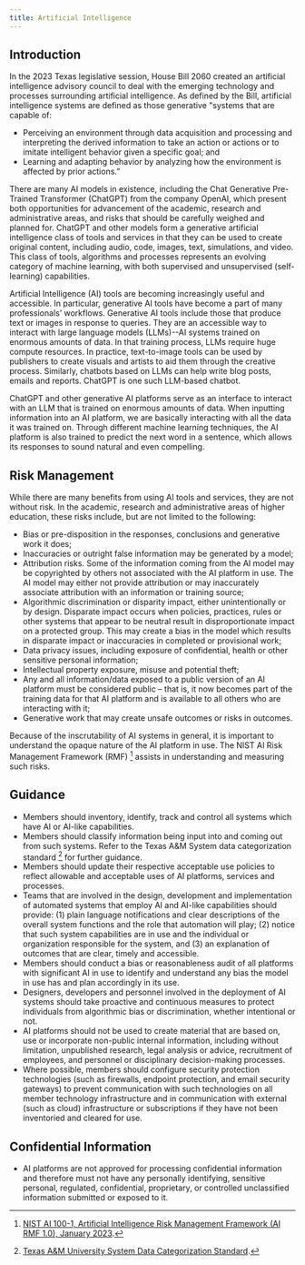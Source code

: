 ```yaml
---
title: Artificial Intelligence
---
```


## Introduction

In the 2023 Texas legislative session, House Bill 2060 created an artificial intelligence advisory council to deal with the emerging technology and processes surrounding artificial intelligence.  As defined by the Bill, artificial intelligence systems are defined as those generative "systems that are capable of:

* Perceiving an environment through data acquisition and processing and interpreting the derived information to take an action or actions or to imitate intelligent behavior given a specific goal; and
* Learning and adapting behavior by analyzing how the environment is affected by prior actions.”

There are many AI models in existence, including the Chat Generative Pre-Trained Transformer (ChatGPT) from the company OpenAI, which present both opportunities for advancement of the academic, research and administrative areas, and risks that should be carefully weighed and planned for.  ChatGPT and other models form a generative artificial intelligence class of tools and services in that they can be used to create original content, including audio, code, images, text, simulations, and video.  This class of tools, algorithms and processes represents an evolving category of machine learning, with both supervised and unsupervised (self-learning) capabilities.

Artificial Intelligence (AI) tools are becoming increasingly useful and accessible.  In particular, generative AI tools have become a part of many professionals’ workflows.  Generative AI tools include those that produce text or images in response to queries.  They are an accessible way to interact with large language models (LLMs)--AI systems trained on enormous amounts of data.  In that training process, LLMs require huge compute resources.  In practice, text-to-image tools can be used by publishers to create visuals and artists to aid them through the creative process.  Similarly, chatbots based on LLMs can help write blog posts, emails and reports.  ChatGPT is one such LLM-based chatbot.

ChatGPT and other generative AI platforms serve as an interface to interact with an LLM that is trained on enormous amounts of data.  When inputting information into an AI platform, we are basically interacting with all the data it was trained on.  Through different machine learning techniques, the AI platform is also trained to predict the next word in a sentence, which allows its responses to sound natural and even compelling.  

## Risk Management

While there are many benefits from using AI tools and services, they are not without risk.  In the academic, research and administrative areas of higher education, these risks include, but are not limited to the following:

* Bias or pre-disposition in the responses, conclusions and generative work it does;
* Inaccuracies or outright false information may be generated by a model;
* Attribution risks.  Some of the information coming from the AI model may be copyrighted by others not associated with the AI platform in use.  The AI model may either not provide attribution or may inaccurately associate attribution with an information or training source;
* Algorithmic discrimination or disparity impact, either unintentionally or by design.  Disparate impact occurs when policies, practices, rules or other systems that appear to be neutral result in disproportionate impact on a protected group.  This may create a bias in the model which results in disparate impact or inaccuracies in completed or provisional work;
* Data privacy issues, including exposure of confidential, health or other sensitive personal information;
* Intellectual property  exposure, misuse and potential theft;
* Any and all information/data exposed to a public version of an AI platform must be considered public – that is, it now becomes part of the training data for that AI platform and is available to all others who are interacting with it;
* Generative work that may create unsafe outcomes or risks in outcomes.

Because of the inscrutability of AI systems in general, it is important to understand the opaque nature of the AI platform in use.  The NIST AI Risk Management Framework (RMF) [^1] assists in understanding and measuring such risks.

## Guidance

* Members should inventory, identify, track and control all systems which have AI or AI-like capabilities.
* Members should classify information being input into and coming out from such systems.  Refer to the Texas A&M System data categorization standard [^2] for further guidance.
* Members should update their respective acceptable use policies to reflect allowable and acceptable uses of AI platforms, services and processes.
* Teams that are involved in the design, development and implementation of automated systems that employ AI and AI-like capabilities should provide: (1) plain language notifications and clear descriptions of the overall system functions and the role that automation will play; (2) notice that such system capabilities are in use and the individual or organization responsible for the system, and (3) an explanation of outcomes that are clear, timely and accessible.
* Members should conduct a bias or reasonableness audit of all platforms with significant AI in use to identify and understand any bias the model in use has and plan accordingly in its use.
* Designers, developers and personnel involved in the deployment of AI systems should take proactive and continuous measures to protect individuals from algorithmic bias or discrimination, whether intentional or not.
* AI platforms should not be used to create material that are based on, use or incorporate non-public internal information, including without limitation, unpublished research, legal analysis or advice, recruitment of employees, and personnel or disciplinary decision-making processes.
* Where possible, members should configure security protection technologies (such as firewalls, endpoint protection, and email security gateways) to prevent communication with such technologies on all member technology infrastructure and in communication with external (such as cloud) infrastructure or subscriptions if they have not been inventoried and cleared for use.

## Confidential Information

* AI platforms are not approved for processing confidential information and therefore must not have any personally identifying, sensitive personal, regulated, confidential, proprietary, or controlled unclassified information submitted or exposed to it.

[^1]: [NIST AI 100-1, Artificial Intelligence Risk Management Framework (AI RMF 1.0), January 2023](https://doi.org/10.6028/NIST.AI.100-1).
[^2]: [Texas A&M University System Data Categorization Standard](/policy/guidelines/data-categorization).
